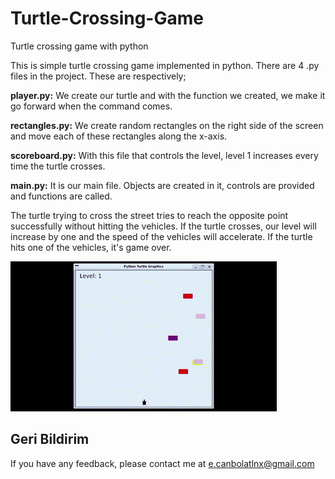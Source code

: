 # Turtle-Crossing-Game
 Turtle crossing game with python

This is simple turtle crossing game implemented in python. There are 4 .py files in the project. These are respectively;   

**player.py:** We create our turtle and with the function we created, we make it go forward when the command comes.  

**rectangles.py:** We create random rectangles on the right side of the screen and move each of these rectangles along the x-axis.   

**scoreboard.py:** With this file that controls the level, level 1 increases every time the turtle crosses.  

**main.py:**  It is our main file. Objects are created in it, controls are provided and functions are called.    

The turtle trying to cross the street tries to reach the opposite point successfully without hitting the vehicles. If the turtle crosses, our level will increase by one and the speed of the vehicles will accelerate. If the turtle hits one of the vehicles, it's game over.

![turtle_crossing_game](https://github.com/efecnblt/Turtle-Crossing-Game/blob/main/turtle_crossing_game.gif?raw=true)

## Geri Bildirim

If you have any feedback, please contact me at e.canbolatlnx@gmail.com
